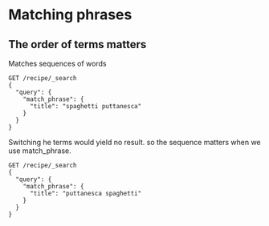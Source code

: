 # Matching phrases

## The order of terms matters
Matches sequences of words
```
GET /recipe/_search
{
  "query": {
    "match_phrase": {
      "title": "spaghetti puttanesca"
    }
  }
}
```
Switching he terms would yield no result. so the sequence matters when we use match_phrase.
```
GET /recipe/_search
{
  "query": {
    "match_phrase": {
      "title": "puttanesca spaghetti"
    }
  }
}
```